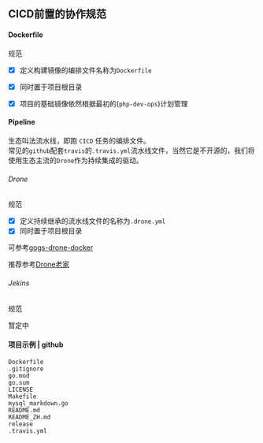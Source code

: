 ## CICD前置的协作规范

#### Dockerfile

规范
- [x] 定义构建镜像的编排文件名称为`Dockerfile`
- [x] 同时置于项目根目录
- [x] 项目的基础镜像依然根据最初的(`php-dev-ops`)计划管理



#### Pipeline

生态叫法流水线，即跑 `CICD` 任务的编排文件。  
常见的`github`配套`travis`的`.travis.yml`流水线文件，当然它是不开源的，我们将使用生态主流的`Drone`作为持续集成的驱动。 



###### Drone

规范
- [x] 定义持续继承的流水线文件的名称为`.drone.yml` 
- [x] 同时置于项目根目录

可参考[gogs-drone-docker](https://github.com/alicfeng/gogs-drone-docker)

推荐参考[Drone老家](https://docs.drone.io)



###### Jekins

规范

暂定中



#### 项目示例 | github

```
Dockerfile
.gitignore
go.mod
go.sum
LICENSE
Makefile
mysql_markdown.go
README.md
README_ZH.md
release
.travis.yml
```

